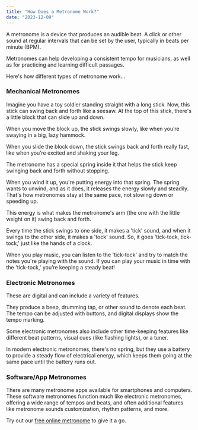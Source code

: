 ```yaml
---
title: "How Does a Metronome Work?"
date: "2023-12-09"
---
```


A metronome is a device that produces an audible beat. A click or other sound at regular intervals that can be set by the user, typically in beats per minute (BPM). 

Metronomes can help developing a consistent tempo for musicians, as well as for practicing and learning difficult passages.

Here's how different types of metronome work...

### Mechanical Metronomes

Imagine you have a toy soldier standing straight with a long stick. Now, this stick can swing back and forth like a seesaw. At the top of this stick, there's a little block that can slide up and down.

When you move the block up, the stick swings slowly, like when you’re swaying in a big, lazy hammock. 

When you slide the block down, the stick swings back and forth really fast, like when you’re excited and shaking your leg.

The metronome has a special spring inside it that helps the stick keep swinging back and forth without stopping.

When you wind it up, you're putting energy into that spring. The spring wants to unwind, and as it does, it releases the energy slowly and steadily. That's how metronomes stay at the same pace, not slowing down or speeding up.

This energy is what makes the metronome's arm (the one with the little weight on it) swing back and forth.

Every time the stick swings to one side, it makes a 'tick' sound, and when it swings to the other side, it makes a 'tock' sound. So, it goes 'tick-tock, tick-tock,' just like the hands of a clock.

When you play music, you can listen to the 'tick-tock' and try to match the notes you're playing with the sound. If you can play your music in time with the 'tick-tock,' you’re keeping a steady beat! 

### Electronic Metronomes

These are digital and can include a variety of features. 

They produce a beep, drumming tap, or other sound to denote each beat. The tempo can be adjusted with buttons, and digital displays show the tempo marking. 

Some electronic metronomes also include other time-keeping features like different beat patterns, visual cues (like flashing lights), or a tuner.

In modern electronic metronomes, there's no spring, but they use a battery to provide a steady flow of electrical energy, which keeps them going at the same pace until the battery runs out.

### Software/App Metronomes 

There are many metronome apps available for smartphones and computers. These software metronomes function much like electronic metronomes, offering a wide range of tempos and beats, and often additional features like metronome sounds customization, rhythm patterns, and more.

Try out our [free online metronome](https://www.tempotick.com/online-metronome) to give it a go.